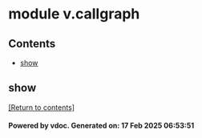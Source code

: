 # module v.callgraph


## Contents
- [show](#show)

## show
[[Return to contents]](#Contents)

#### Powered by vdoc. Generated on: 17 Feb 2025 06:53:51
